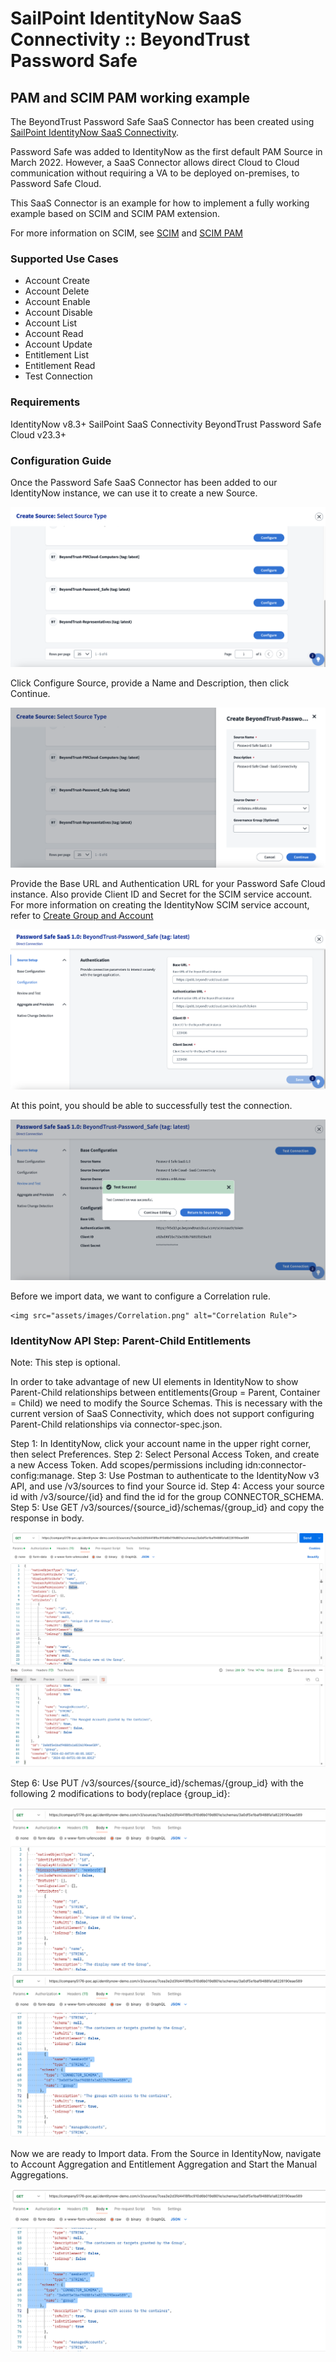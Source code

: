 <!DOCTYPE html>
<html>
<body>

<h1>SailPoint IdentityNow SaaS Connectivity  :: BeyondTrust Password Safe</h1>

<h2>PAM and SCIM PAM working example</h2>
  
  The BeyondTrust Password Safe SaaS Connector has been created using <a href="https://developer.sailpoint.com/idn/docs/saas-connectivity/">SailPoint IdentityNow SaaS Connectivity</a>.
  
  Password Safe was added to IdentityNow as the first default PAM Source in March 2022.
  However, a SaaS Connector allows direct Cloud to Cloud communication without requiring a VA to be deployed on-premises, to Password Safe Cloud.

  This SaaS Connector is an example for how to implement a fully working example based on SCIM and SCIM PAM extension.

  For more information on SCIM, see <a href="http://www.simplecloud.info">SCIM</a> and <a href="http://www.simplecloud.info">SCIM PAM</a>

<h3>Supported Use Cases</h3>

- Account Create
- Account Delete
- Account Enable
- Account Disable
- Account List
- Account Read
- Account Update
- Entitlement List
- Entitlement Read
- Test Connection

<h3>Requirements</h3>

IdentityNow v8.3+
SailPoint SaaS Connectivity
BeyondTrust Password Safe Cloud v23.3+

<h3>Configuration Guide</h3>

Once the Password Safe SaaS Connector has been added to our IdentityNow instance, we can use it to create a new Source.

   <img src="assets/images/CreateSource.png" alt="Create Source: BeyondTrust-Password_Safe">
  
  Click Configure Source, provide a Name and Description, then click Continue.

   <img src="assets/images/CreateSource-Name.png" alt="Create Source: BeyondTrust-Password_Safe">
  
  Provide the Base URL and Authentication URL for your Password Safe Cloud instance. Also provide Client ID and Secret for the SCIM service account.
  For more information on creating the IdentityNow SCIM service account, refer to <a href="https://www.beyondtrust.com/docs/beyondinsight-password-safe/bi/integrations/third-party/identity-now.htm">Create Group and Account</a>

   <img src="assets/images/CreateSource-Configuration.png" alt="Create Source: Configuration">
  
  At this point, you should be able to successfully test the connection.
  
   <img src="assets/images/CreateSource-TestConnection.png" alt="Create Source: Test Connection">

 Before we import data, we want to configure a Correlation rule.

    <img src="assets/images/Correlation.png" alt="Correlation Rule">

  
  <h3>IdentityNow API Step: Parent-Child Entitlements</h3>

Note: This step is optional.
  
In order to take advantage of new UI elements in IdentityNow to show Parent-Child relationships between entitlements(Group = Parent, Container = Child) we need to modify the Source Schemas.  This is necessary with the current version of SaaS Connectivity, which does not support configuring Parent-Child relationships via connector-spec.json.

  Step 1: In IdentityNow, click your account name in the upper right corner, then select Preferences.
  Step 2: Select Personal Access Token, and create a new Access Token. Add scopes/permissions including idn:connector-config:manage.
  Step 3: Use Postman to authenticate to the IdentityNow v3 API, and use /v3/sources to find your Source id.
  Step 4: Access your source id with /v3/source/{id} and find the id for the group CONNECTOR_SCHEMA.
  Step 5: Use GET /v3/sources/{source_id}/schemas/{group_id} and copy the response in body.

   <img src="assets/images/Hierarchy-GetGroupSchema.png" alt="GET Group Schema with CONNECTOR_SCHEMA id">
  
  Step 6: Use PUT /v3/sources/{source_id}/schemas/{group_id} with the following 2 modifications to body(replace {group_id}:

   <img src="assets/images/HierarchyAttribute-1.png" alt="PUT Group Schema with CONNECTOR_SCHEMA id">

   <img src="assets/images/HierarchyAttribute-2.png" alt="PUT Group Schema with CONNECTOR_SCHEMA id">

  Now we are ready to Import data. From the Source in IdentityNow, navigate to Account Aggregation and Entitlement Aggregation and Start the Manual Aggregations.
  
   <img src="assets/images/HierarchyAttribute-2.png" alt="PUT Group Schema with CONNECTOR_SCHEMA id">

  

  </body>
  </html>
